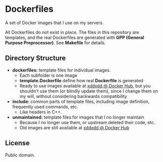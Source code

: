 Dockerfiles
===========

A set of Docker images that I use on my servers.

All Dockerfiles do not exist in place. The files in this repository are templates, and the real Dockerfiles are generated with **GPP (General Purpose Preprocessor)**. See **Makefile** for details.

Directory Structure
-------------------

- **dockerfiles:** template files for individual images.
  - Each subfolder is one image
  - **template.Dockerfile** define how real **Dockerfile** is generated
  - Ready to use images available at [xddxdd @ Docker Hub](http://hub.docker.com/r/xddxdd), but you shouldn't use them (or blindly update them), since I change them on my will, without considering backwards compatibility
- **include:** common parts of template files, including image definition, frequently used commands, etc.
  - Like headers in C++.
- **unmaintained:** template files for images that I no longer maintain
  - Because I no longer use them, or upstream deleted their code, etc.
  - Old images are still available at [xddxdd @ Docker Hub](http://hub.docker.com/r/xddxdd)

License
-------

Public domain.